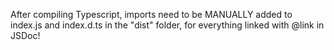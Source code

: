 After compiling Typescript, imports need to be MANUALLY added to index.js and index.d.ts in the "dist" folder, for everything linked with @link in JSDoc!